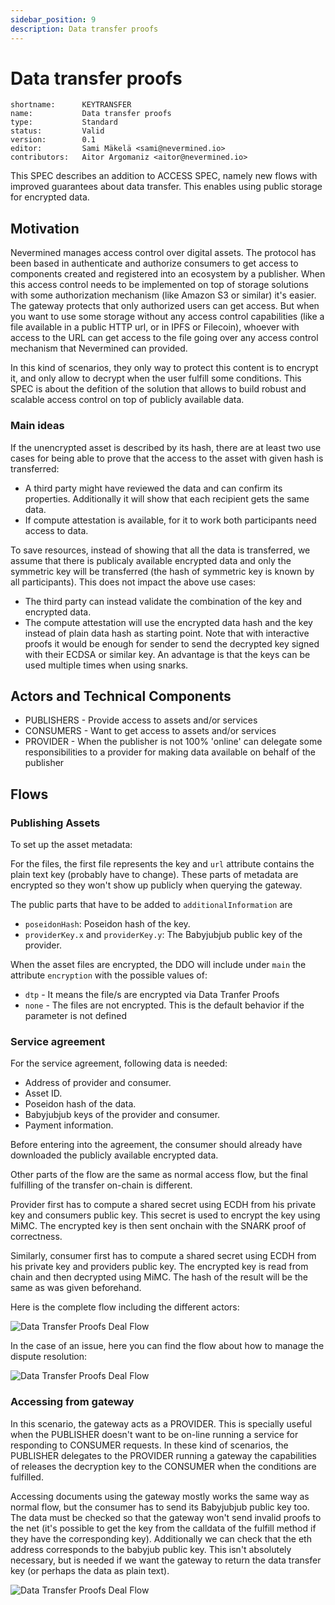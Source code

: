 ```yaml
---
sidebar_position: 9
description: Data transfer proofs
---
```


# Data transfer proofs

```text
shortname:      KEYTRANSFER
name:           Data transfer proofs
type:           Standard
status:         Valid
version:        0.1
editor:         Sami Mäkelä <sami@nevermined.io>
contributors:   Aitor Argomaniz <aitor@nevermined.io>
```


This SPEC describes an addition to ACCESS SPEC, namely new flows with improved guarantees about data transfer.
This enables using public storage for encrypted data.

## Motivation

Nevermined manages access control over digital assets. The protocol has been based in authenticate and authorize consumers to get access to components created and registered into an ecosystem by a publisher.
When this access control needs to be implemented on top of storage solutions with some authorization mechanism (like Amazon S3 or similar) it's easier. The gateway protects that only authorized users can get access.
But when you want to use some storage without any access control capabilities (like a file available in a public HTTP url, or in IPFS or Filecoin), whoever with access to the URL can get access to the file going over any access control mechanism that Nevermined can provided.

In this kind of scenarios, they only way to protect this content is to encrypt it, and only allow to decrypt when the user fulfill some conditions. This SPEC is about the defition of the solution that allows to build robust and scalable access control on top of publicly available data.

### Main ideas

If the unencrypted asset is described by its hash, there are at least two use cases for being able to prove that the access to the asset with given hash is transferred:

* A third party might have reviewed the data and can confirm its properties. Additionally it will show that each recipient gets the same data.
* If compute attestation is available, for it to work both participants need access to data.

To save resources, instead of showing that all the data is transferred, we assume that there is publicaly available encrypted data and only the symmetric key will be transferred (the hash of symmetric key is known by all participants). This does not impact the above use cases:

* The third party can instead validate the combination of the key and encrypted data.
* The compute attestation will use the encrypted data hash and the key instead of plain data hash as starting point. Note that with interactive proofs it would be enough for sender to send the decrypted key signed with their ECDSA or similar key. An advantage is that the keys can be used multiple times when using snarks.

## Actors and Technical Components

* PUBLISHERS - Provide access to assets and/or services
* CONSUMERS - Want to get access to assets and/or services
* PROVIDER - When the publisher is not 100% 'online' can delegate some responsibilities to a provider for making data available on behalf of the publisher

## Flows

### Publishing Assets

To set up the asset metadata:

For the files, the first file represents the key and `url` attribute contains the plain text key (probably have to change).
These parts of metadata are encrypted so they won't show up publicly when querying the gateway.

The public parts that have to be added to `additionalInformation` are

* `poseidonHash`: Poseidon hash of the key.
* `providerKey.x` and `providerKey.y`: The Babyjubjub public key of the provider.

When the asset files are encrypted, the DDO will include under `main` the attribute `encryption` with the possible values of:

* `dtp` - It means the file/s are encrypted via Data Tranfer Proofs
* `none` - The files are not encrypted. This is the default behavior if the parameter is not defined

### Service agreement

For the service agreement, following data is needed:

* Address of provider and consumer.
* Asset ID.
* Poseidon hash of the data.
* Babyjubjub keys of the provider and consumer.
* Payment information.

Before entering into the agreement, the consumer should already have downloaded the publicly available encrypted data.

Other parts of the flow are the same as normal access flow, but the final fulfilling of the transfer on-chain is different.

Provider first has to compute a shared secret using ECDH from his private key and consumers public key. This secret is used to encrypt the key using MiMC. The encrypted key is then sent onchain with the SNARK proof of correctness.

Similarly, consumer first has to compute a shared secret using ECDH from his private key and providers public key. The encrypted key is read from chain and then decrypted using MiMC. The hash of the result will be the same as was given beforehand.

Here is the complete flow including the different actors:

![Data Transfer Proofs Deal Flow](images/dtp/data-transfer-proof-deal-flow.png)

In the case of an issue, here you can find the flow about how to manage the dispute resolution:

![Data Transfer Proofs Deal Flow](images/dtp/data-transfer-proof-dispute-resolution.png)

### Accessing from gateway

In this scenario, the gateway acts as a PROVIDER. This is specially useful when the PUBLISHER doesn't want to be on-line running a service for responding to CONSUMER requests.
In these kind of scenarios, the PUBLISHER delegates to the PROVIDER running a gateway the capabilities of releases the decryption key to the CONSUMER when the conditions are fulfilled.

Accessing documents using the gateway mostly works the same way as normal flow, but the consumer has to send its Babyjubjub public key too. The data must be checked so that the gateway won't send invalid proofs to the net (it's possible to get the key from the calldata of the fulfill method if they have the corresponding key).
Additionally we can check that the eth address corresponds to the babyjub public key. This isn't absolutely necessary, but is needed if we want the gateway to return the data transfer key (or perhaps the data as plain text).

![Data Transfer Proofs Deal Flow](images/dtp/data-transfer-proof-gateway-uploader.png)
